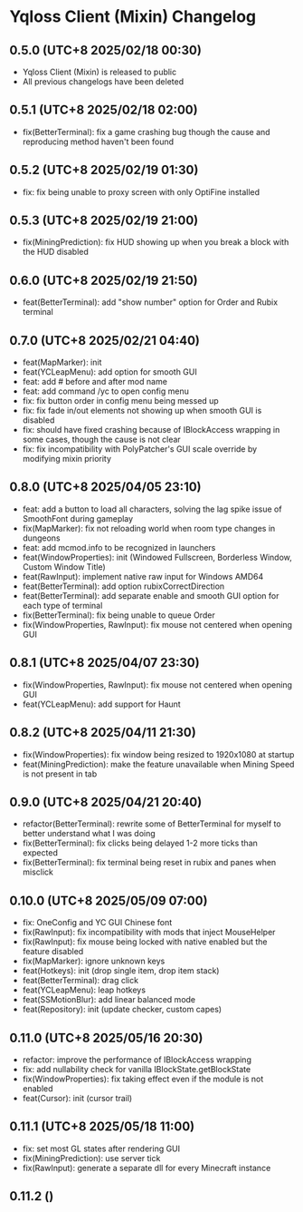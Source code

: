 # Yqloss Client (Mixin) Changelog

## 0.5.0 (UTC+8 2025/02/18 00:30)

* Yqloss Client (Mixin) is released to public
* All previous changelogs have been deleted

## 0.5.1 (UTC+8 2025/02/18 02:00)

* fix(BetterTerminal): fix a game crashing bug though the cause and reproducing method haven't been found

## 0.5.2 (UTC+8 2025/02/19 01:30)

* fix: fix being unable to proxy screen with only OptiFine installed

## 0.5.3 (UTC+8 2025/02/19 21:00)

* fix(MiningPrediction): fix HUD showing up when you break a block with the HUD disabled

## 0.6.0 (UTC+8 2025/02/19 21:50)

* feat(BetterTerminal): add "show number" option for Order and Rubix terminal

## 0.7.0 (UTC+8 2025/02/21 04:40)

* feat(MapMarker): init
* feat(YCLeapMenu): add option for smooth GUI
* feat: add # before and after mod name
* feat: add command /yc to open config menu
* fix: fix button order in config menu being messed up
* fix: fix fade in/out elements not showing up when smooth GUI is disabled
* fix: should have fixed crashing because of IBlockAccess wrapping in some cases, though the cause is not clear
* fix: fix incompatibility with PolyPatcher's GUI scale override by modifying mixin priority

## 0.8.0 (UTC+8 2025/04/05 23:10)

* feat: add a button to load all characters, solving the lag spike issue of SmoothFont during gameplay
* fix(MapMarker): fix not reloading world when room type changes in dungeons
* feat: add mcmod.info to be recognized in launchers
* feat(WindowProperties): init (Windowed Fullscreen, Borderless Window, Custom Window Title)
* feat(RawInput): implement native raw input for Windows AMD64
* feat(BetterTerminal): add option rubixCorrectDirection
* feat(BetterTerminal): add separate enable and smooth GUI option for each type of terminal
* fix(BetterTerminal): fix being unable to queue Order
* fix(WindowProperties, RawInput): fix mouse not centered when opening GUI

## 0.8.1 (UTC+8 2025/04/07 23:30)

* fix(WindowProperties, RawInput): fix mouse not centered when opening GUI
* feat(YCLeapMenu): add support for Haunt

## 0.8.2 (UTC+8 2025/04/11 21:30)

* fix(WindowProperties): fix window being resized to 1920x1080 at startup
* feat(MiningPrediction): make the feature unavailable when Mining Speed is not present in tab

## 0.9.0 (UTC+8 2025/04/21 20:40)

* refactor(BetterTerminal): rewrite some of BetterTerminal for myself to better understand what I was doing
* fix(BetterTerminal): fix clicks being delayed 1-2 more ticks than expected
* fix(BetterTerminal): fix terminal being reset in rubix and panes when misclick

## 0.10.0 (UTC+8 2025/05/09 07:00)

* fix: OneConfig and YC GUI Chinese font
* fix(RawInput): fix incompatibility with mods that inject MouseHelper
* fix(RawInput): fix mouse being locked with native enabled but the feature disabled
* fix(MapMarker): ignore unknown keys
* feat(Hotkeys): init (drop single item, drop item stack)
* feat(BetterTerminal): drag click
* feat(YCLeapMenu): leap hotkeys
* feat(SSMotionBlur): add linear balanced mode
* feat(Repository): init (update checker, custom capes)

## 0.11.0 (UTC+8 2025/05/16 20:30)

* refactor: improve the performance of IBlockAccess wrapping
* fix: add nullability check for vanilla IBlockState.getBlockState
* fix(WindowProperties): fix taking effect even if the module is not enabled
* feat(Cursor): init (cursor trail)

## 0.11.1 (UTC+8 2025/05/18 11:00)

* fix: set most GL states after rendering GUI
* fix(MiningPrediction): use server tick
* fix(RawInput): generate a separate dll for every Minecraft instance

## 0.11.2 ()
